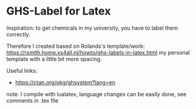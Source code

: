 # GHS-Label for Latex

Inspiration: to get chemicals in my university, you have to label them correctly. 

Therefore I created based on Rolands's template/work: https://rsmith.home.xs4all.nl/howto/ghs-labels-in-latex.html my personal template with a little bit more spacing.




Useful links:
- https://ctan.org/pkg/ghsystem?lang=en

note: I compile with lualatex, language changes can be easily done, see comments in .tex file 
